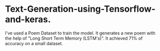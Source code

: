 # Text-Generation-using-Tensorflow-and-keras.
I've used a Poem Dataset to train the model. It generates a new poem with the help of "Long Short Term Memory (LSTM's)". It achieved 71% of accuracy on a small dataset.
